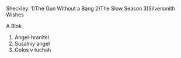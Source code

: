 Sheckley:
1)The Gun Without a Bang
2)The Slow Season
3)Silversmith Wishes

A.Blok
1. Angel-hranitel
2. Susalniy angel
3. Golos v tuchah

